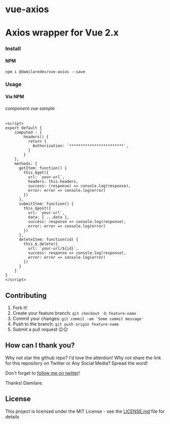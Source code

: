 # vue-axios

# Axios wrapper for Vue 2.x

### Install

#### NPM
```
npm i @damilaredev/vue-axios --save
``` 

### Usage

#### Via NPM

###### component.vue sample
```vue
<script>
export default {
    computed : {
        headers() {
          return {
            Authorization: `************************`,
          }
        }
    },
    methods: {
      getItem: function() {
        this.$get({
          url: `your-url`,
          headers: this.headers,
          success: (response) => console.log(response),
          error: error => console.log(error)
        })
      },
      submitItem: function() {
        this.$post({
          url: `your-url`,
          data: { ...data },
          success: response => console.log(response),
          error: error => console.log(error)
        })
      },
      deleteItem: function(id) {
        this.$_delete({
          url: `your-url/${id}`,
          success: response => console.log(response),
          error: error => console.log(error)
        })
      }
    }
}
</script>
```


## Contributing
1. Fork it!
2. Create your feature branch: `git checkout -b feature-name`
3. Commit your changes: `git commit -am 'Some commit message'`
4. Push to the branch: `git push origin feature-name`
5. Submit a pull request 😉😉

## How can I thank you?

Why not star the github repo? I'd love the attention! Why not share the link for this repository on Twitter or Any Social Media? Spread the word!

Don't forget to [follow me on twitter](https://twitter.com/laravel00)!

Thanks!
Damilare.

## License
This project is licensed under the MIT License - see the [LICENSE.md](LICENSE) file for details



